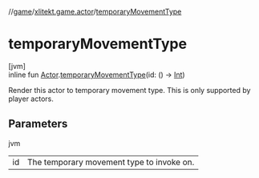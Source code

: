 //[game](../../index.md)/[xlitekt.game.actor](index.md)/[temporaryMovementType](temporary-movement-type.md)

# temporaryMovementType

[jvm]\
inline fun [Actor](-actor/index.md).[temporaryMovementType](temporary-movement-type.md)(id: () -&gt; [Int](https://kotlinlang.org/api/latest/jvm/stdlib/kotlin/-int/index.html))

Render this actor to temporary movement type. This is only supported by player actors.

## Parameters

jvm

| | |
|---|---|
| id | The temporary movement type to invoke on. |
